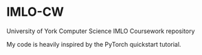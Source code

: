 # IMLO-CW
University of York Computer Science IMLO Coursework repository

My code is heavily inspired by the PyTorch quickstart tutorial.